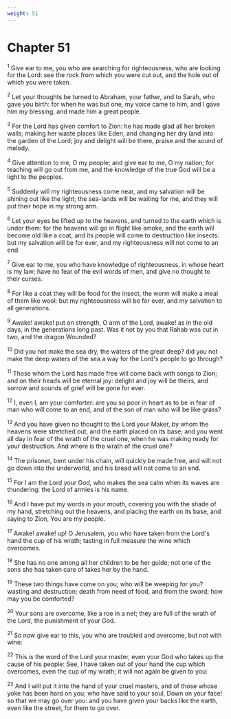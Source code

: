 ```yaml
---
weight: 51
---
```


# Chapter 51

<sup>1</sup> Give ear to me, you who are searching for righteousness, who are looking for the Lord: see the rock from which you were cut out, and the hole out of which you were taken. 

<sup>2</sup> Let your thoughts be turned to Abraham, your father, and to Sarah, who gave you birth: for when he was but one, my voice came to him, and I gave him my blessing, and made him a great people. 

<sup>3</sup> For the Lord has given comfort to Zion: he has made glad all her broken walls; making her waste places like Eden, and changing her dry land into the garden of the Lord; joy and delight will be there, praise and the sound of melody. 

<sup>4</sup> Give attention to me, O my people; and give ear to me, O my nation; for teaching will go out from me, and the knowledge of the true God will be a light to the peoples. 

<sup>5</sup> Suddenly will my righteousness come near, and my salvation will be shining out like the light; the sea-lands will be waiting for me, and they will put their hope in my strong arm. 

<sup>6</sup> Let your eyes be lifted up to the heavens, and turned to the earth which is under them: for the heavens will go in flight like smoke, and the earth will become old like a coat, and its people will come to destruction like insects: but my salvation will be for ever, and my righteousness will not come to an end. 

<sup>7</sup> Give ear to me, you who have knowledge of righteousness, in whose heart is my law; have no fear of the evil words of men, and give no thought to their curses. 

<sup>8</sup> For like a coat they will be food for the insect, the worm will make a meal of them like wool: but my righteousness will be for ever, and my salvation to all generations. 

<sup>9</sup> Awake! awake! put on strength, O arm of the Lord, awake! as in the old days, in the generations long past. Was it not by you that Rahab was cut in two, and the dragon Wounded? 

<sup>10</sup> Did you not make the sea dry, the waters of the great deep? did you not make the deep waters of the sea a way for the Lord's people to go through? 

<sup>11</sup> Those whom the Lord has made free will come back with songs to Zion; and on their heads will be eternal joy: delight and joy will be theirs, and sorrow and sounds of grief will be gone for ever. 

<sup>12</sup> I, even I, am your comforter: are you so poor in heart as to be in fear of man who will come to an end, and of the son of man who will be like grass? 

<sup>13</sup> And you have given no thought to the Lord your Maker, by whom the heavens were stretched out, and the earth placed on its base; and you went all day in fear of the wrath of the cruel one, when he was making ready for your destruction. And where is the wrath of the cruel one? 

<sup>14</sup> The prisoner, bent under his chain, will quickly be made free, and will not go down into the underworld, and his bread will not come to an end. 

<sup>15</sup> For I am the Lord your God, who makes the sea calm when its waves are thundering: the Lord of armies is his name. 

<sup>16</sup> And I have put my words in your mouth, covering you with the shade of my hand, stretching out the heavens, and placing the earth on its base, and saying to Zion, You are my people. 

<sup>17</sup> Awake! awake! up! O Jerusalem, you who have taken from the Lord's hand the cup of his wrath; tasting in full measure the wine which overcomes. 

<sup>18</sup> She has no one among all her children to be her guide; not one of the sons she has taken care of takes her by the hand. 

<sup>19</sup> These two things have come on you; who will be weeping for you? wasting and destruction; death from need of food, and from the sword; how may you be comforted? 

<sup>20</sup> Your sons are overcome, like a roe in a net; they are full of the wrath of the Lord, the punishment of your God. 

<sup>21</sup> So now give ear to this, you who are troubled and overcome, but not with wine: 

<sup>22</sup> This is the word of the Lord your master, even your God who takes up the cause of his people: See, I have taken out of your hand the cup which overcomes, even the cup of my wrath; it will not again be given to you: 

<sup>23</sup> And I will put it into the hand of your cruel masters, and of those whose yoke has been hard on you; who have said to your soul, Down on your face! so that we may go over you: and you have given your backs like the earth, even like the street, for them to go over. 


